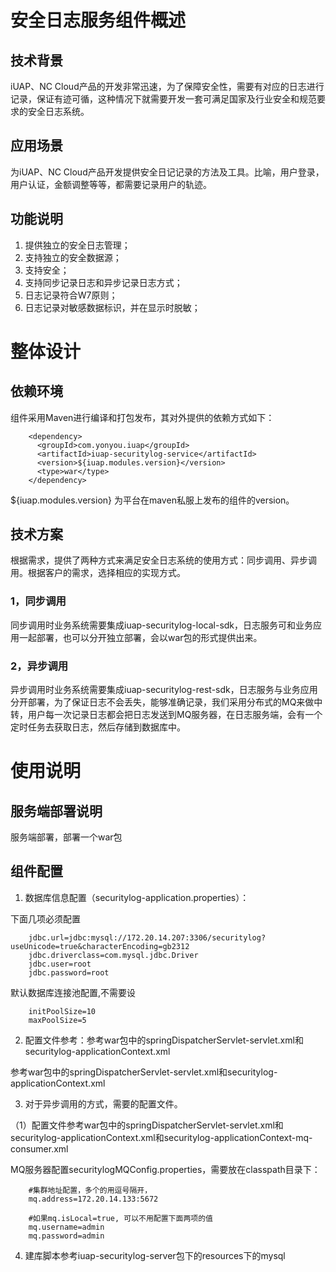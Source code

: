 # 安全日志服务组件概述 #

## 技术背景 ##

iUAP、NC Cloud产品的开发非常迅速，为了保障安全性，需要有对应的日志进行记录，保证有迹可循，这种情况下就需要开发一套可满足国家及行业安全和规范要求的安全日志系统。

## 应用场景 ##

为iUAP、NC Cloud产品开发提供安全日记记录的方法及工具。比喻，用户登录，用户认证，金额调整等等，都需要记录用户的轨迹。

## 功能说明 ##

1.	提供独立的安全日志管理；
2.	支持独立的安全数据源；
3.	支持安全；
4.	支持同步记录日志和异步记录日志方式；
5.	日志记录符合W7原则；
6.	日志记录对敏感数据标识，并在显示时脱敏；

# 整体设计 #

## 依赖环境 ##

组件采用Maven进行编译和打包发布，其对外提供的依赖方式如下：
```
	<dependency>
	  <groupId>com.yonyou.iuap</groupId>
	  <artifactId>iuap-securitylog-service</artifactId>
	  <version>${iuap.modules.version}</version>
	  <type>war</type>
	</dependency>
```
${iuap.modules.version} 为平台在maven私服上发布的组件的version。

## 技术方案 ##
根据需求，提供了两种方式来满足安全日志系统的使用方式：同步调用、异步调用。根据客户的需求，选择相应的实现方式。

### 1，同步调用 ###

同步调用时业务系统需要集成iuap-securitylog-local-sdk，日志服务可和业务应用一起部署，也可以分开独立部署，会以war包的形式提供出来。

### 2，异步调用 ###

异步调用时业务系统需要集成iuap-securitylog-rest-sdk，日志服务与业务应用分开部署，为了保证日志不会丢失，能够准确记录，我们采用分布式的MQ来做中转，用户每一次记录日志都会把日志发送到MQ服务器，在日志服务端，会有一个定时任务去获取日志，然后存储到数据库中。


# 使用说明 #

## 服务端部署说明 ## 

服务端部署，部署一个war包

## 组件配置 ##
1. 数据库信息配置（securitylog-application.properties）：

下面几项必须配置 
```
    jdbc.url=jdbc:mysql://172.20.14.207:3306/securitylog?useUnicode=true&characterEncoding=gb2312
    jdbc.driverclass=com.mysql.jdbc.Driver
    jdbc.user=root
    jdbc.password=root
```
默认数据库连接池配置,不需要设
```   
    initPoolSize=10
    maxPoolSize=5
```

2. 配置文件参考：参考war包中的springDispatcherServlet-servlet.xml和securitylog-applicationContext.xml

参考war包中的springDispatcherServlet-servlet.xml和securitylog-applicationContext.xml


3. 对于异步调用的方式，需要的配置文件。

（1）配置文件参考war包中的springDispatcherServlet-servlet.xml和securitylog-applicationContext.xml和securitylog-applicationContext-mq-consumer.xml 

MQ服务器配置securitylogMQConfig.properties，需要放在classpath目录下：
```
    #集群地址配置，多个的用逗号隔开，
    mq.address=172.20.14.133:5672

    #如果mq.isLocal=true, 可以不用配置下面两项的值
    mq.username=admin
    mq.password=admin
```

4. 建库脚本参考iuap-securitylog-server包下的resources下的mysql